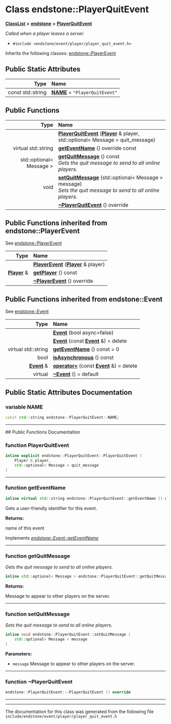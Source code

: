 

# Class endstone::PlayerQuitEvent



[**ClassList**](annotated.md) **>** [**endstone**](namespaceendstone.md) **>** [**PlayerQuitEvent**](classendstone_1_1PlayerQuitEvent.md)



_Called when a player leaves a server._ 

* `#include <endstone/event/player/player_quit_event.h>`



Inherits the following classes: [endstone::PlayerEvent](classendstone_1_1PlayerEvent.md)
































## Public Static Attributes

| Type | Name |
| ---: | :--- |
|  const std::string | [**NAME**](#variable-name)   = `"PlayerQuitEvent"`<br> |










































## Public Functions

| Type | Name |
| ---: | :--- |
|   | [**PlayerQuitEvent**](#function-playerquitevent) ([**Player**](classendstone_1_1Player.md) & player, std::optional&lt; Message &gt; quit\_message) <br> |
| virtual std::string | [**getEventName**](#function-geteventname) () override const<br> |
|  std::optional&lt; Message &gt; | [**getQuitMessage**](#function-getquitmessage) () const<br>_Gets the quit message to send to all online players._  |
|  void | [**setQuitMessage**](#function-setquitmessage) (std::optional&lt; Message &gt; message) <br>_Sets the quit message to send to all online players._  |
|   | [**~PlayerQuitEvent**](#function-playerquitevent) () override<br> |


## Public Functions inherited from endstone::PlayerEvent

See [endstone::PlayerEvent](classendstone_1_1PlayerEvent.md)

| Type | Name |
| ---: | :--- |
|   | [**PlayerEvent**](classendstone_1_1PlayerEvent.md#function-playerevent) ([**Player**](classendstone_1_1Player.md) & player) <br> |
|  [**Player**](classendstone_1_1Player.md) & | [**getPlayer**](classendstone_1_1PlayerEvent.md#function-getplayer) () const<br> |
|   | [**~PlayerEvent**](classendstone_1_1PlayerEvent.md#function-playerevent) () override<br> |


## Public Functions inherited from endstone::Event

See [endstone::Event](classendstone_1_1Event.md)

| Type | Name |
| ---: | :--- |
|   | [**Event**](classendstone_1_1Event.md#function-event-12) (bool async=false) <br> |
|   | [**Event**](classendstone_1_1Event.md#function-event-22) (const [**Event**](classendstone_1_1Event.md) &) = delete<br> |
| virtual std::string | [**getEventName**](classendstone_1_1Event.md#function-geteventname) () const = 0<br> |
|  bool | [**isAsynchronous**](classendstone_1_1Event.md#function-isasynchronous) () const<br> |
|  [**Event**](classendstone_1_1Event.md) & | [**operator=**](classendstone_1_1Event.md#function-operator) (const [**Event**](classendstone_1_1Event.md) &) = delete<br> |
| virtual  | [**~Event**](classendstone_1_1Event.md#function-event) () = default<br> |
















































































## Public Static Attributes Documentation




### variable NAME 

```C++
const std::string endstone::PlayerQuitEvent::NAME;
```




<hr>
## Public Functions Documentation




### function PlayerQuitEvent 

```C++
inline explicit endstone::PlayerQuitEvent::PlayerQuitEvent (
    Player & player,
    std::optional< Message > quit_message
) 
```




<hr>



### function getEventName 

```C++
inline virtual std::string endstone::PlayerQuitEvent::getEventName () override const
```



Gets a user-friendly identifier for this event.




**Returns:**

name of this event 





        
Implements [*endstone::Event::getEventName*](classendstone_1_1Event.md#function-geteventname)


<hr>



### function getQuitMessage 

_Gets the quit message to send to all online players._ 
```C++
inline std::optional< Message > endstone::PlayerQuitEvent::getQuitMessage () const
```





**Returns:**

Message to appear to other players on the server. 





        

<hr>



### function setQuitMessage 

_Sets the quit message to send to all online players._ 
```C++
inline void endstone::PlayerQuitEvent::setQuitMessage (
    std::optional< Message > message
) 
```





**Parameters:**


* `message` Message to appear to other players on the server. 




        

<hr>



### function ~PlayerQuitEvent 

```C++
endstone::PlayerQuitEvent::~PlayerQuitEvent () override
```




<hr>

------------------------------
The documentation for this class was generated from the following file `include/endstone/event/player/player_quit_event.h`

